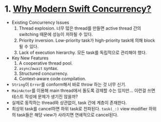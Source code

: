# 1. [Why Modern Swift Concurrency?](https://www.raywenderlich.com/books/modern-concurrency-in-swift/v1.0/chapters/1-why-modern-swift-concurrency)
- Existing Concurrency Issues
  1. Thread explosion. 너무 많은 thread를 만들면 active thread 간의 switching 때문에 성능이 저하될 수 있다.
  2. Priority inversion. Low-priority task가 high-priority task에 의해 block 될 수 있다.
  3. Lack of execution hierarchy. 모든 task를 독립적으로 관리해야 했다.
- Key New Features
  1. A cooperative thread pool.
  2. `async`/`await` syntax.
  3. Structured concurrency.
  4. Context-aware code compilation.
- `String`이 `Error`를 conform해서 바로 throw 하는 것 너무 신기.
- `MainActor`를 이용해 main thread에서 돌도록 강제할 수는 있지만... 이런걸 쓰면 테스트 작성에 문제가 생기진 않을까?
- 실제로 동작하는 thread와 상관없이, task 간에 계층이 존재한다.
- 최상위 task를 cancel하면 하위 task로 전파된다. `task(_:)` view modifier 하위의 task들은 해당 view가 사라지면 연쇄적으로 cancel된다.
